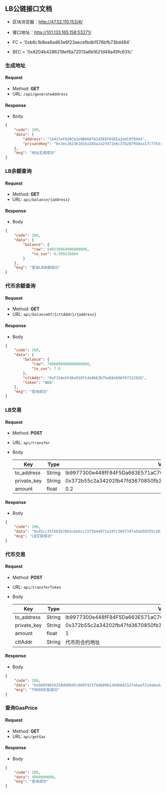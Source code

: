 ## LB公链接口文档

- 区块浏览器：http://47.52.110.153/#/

- 接口地址：http://101.133.165.158:53271/

- FC = '0xb6c1b8ea6ad63e6f23aecefbdb1576bfb73bd484'
- BEC = '0x8204b4286218ef8a72013a6b1621d49a49fc631c'

  

### 生成地址

#### Request
- Method: **GET**
- URL:  ```/api/generateAddress```
#### Response
- Body
```json
{
    "code": 200,
    "data": {
        "address": "lb41feF830Cb2e8B6607A1d385F65EEa2edC0f9944",
        "privateKey": "0x3ec26236101ba385a2a2fd72e6c37b207958ea17c776347b826ec8cb4f839f64"
    },
    "msg": "地址生成成功"
}
```



### LB余额查询

#### Request

- Method: **GET**
- URL:  ```api/balance/{address}```

#### Response

- Body

```json
{
    "code": 200,
    "data": {
        "balance": {
            "raw": 599238864000000000,
            "to_sun": 0.599238864
        }
    },
    "msg": "查询LB余额成功"
}
```





### 代币余额查询

#### Request

- Method: **GET**
- URL:  ```api/balanceOf/{cttAddr}/{address}```

#### Response

- Body

```json
{
    "code": 200,
    "data": {
        "balance": {
            "raw": 7000000000000000000,
            "to_sun": 7.0
        },
        "cttAddr": "0xF318e5Fd9a918fCde0663b7ba684898f67222926",
        "token": "NOA"
    },
    "msg": "查询成功"
}
```





### LB交易

#### Request

- Method: **POST**

- URL:  ```api/transfer```

- Body

  | Key         | Type   | Value                                                        |
  | ----------- | ------ | ------------------------------------------------------------ |
  | to_address  | String | lb9977300e448fF84F5Da663E571aC703eDFCf500a                   |
  | private_key | String | 0x372b55c2a34202fb47fd3670850fb3c8b1182066a0822dc15802afc3a0af45d1 |
  | amount      | float  | 0.2                                                          |

#### Response

- Body

```json
{
    "code": 200,
    "data": "0x45cc35f663b78b5cbebcc7275b44071a34fc56b77d7a5dd59255c201695094d8",
    "msg": "LB交易成功"
}
```





### 代币交易

#### Request

- Method: **POST**

- URL:  ```api/transferToken```

- Body

  | Key         | Type   | Value                                                        |
  | ----------- | ------ | ------------------------------------------------------------ |
  | to_address  | String | lb9977300e448fF84F5Da663E571aC703eDFCf500a                   |
  | private_key | String | 0x372b55c2a34202fb47fd3670850fb3c8b1182066a0822dc15802afc3a0af45d1 |
  | amount      | float  | 1                                                            |
  | cttAddr     | String | 代币的合约地址   
#### Response

- Body

```json
{
    "code": 200,
    "data": "0xbb059826258dd06d5c669f425f44b8961204b68152fabaaf214aba4a50ba83ed",
    "msg": "TOKEN交易成功"
}
```





### 查询GasPrice

#### Request

- Method: **GET**
- URL:  ```api/getGas```

#### Response

- Body

```json
{
    "code": 200,
    "data": 4000000000,
    "msg": "查询成功"
}
```



